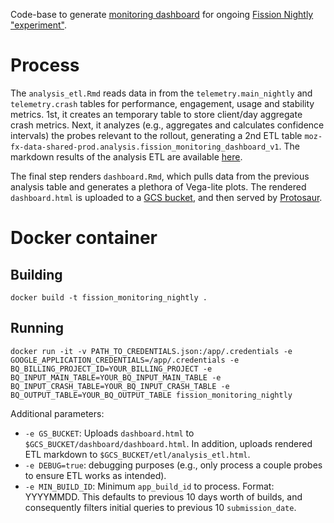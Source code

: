 Code-base to generate [monitoring dashboard](https://protosaur.dev/fission-experiment-monitoring-dashboard/dashboard/dashboard.html) for ongoing [Fission Nightly "experiment"](https://experimenter.services.mozilla.com/experiments/fission-nightly/). 

# Process
The `analysis_etl.Rmd` reads data in from the  `telemetry.main_nightly` and `telemetry.crash` tables for performance, engagement, usage and stability metrics. 1st, it creates an temporary table to store client/day aggregate crash metrics. Next, it analyzes (e.g., aggregates and calculates confidence intervals) the probes relevant to the rollout, generating a 2nd ETL table `moz-fx-data-shared-prod.analysis.fission_monitoring_dashboard_v1`. The markdown results of the analysis ETL are available [here](https://storage.cloud.google.com/fission-experiment-monitoring-dashboard/etl/analysis_etl.html). 

The final step renders `dashboard.Rmd`, which pulls data from the previous analysis table and generates a plethora of Vega-lite plots. The rendered `dashboard.html` is uploaded to a [GCS bucket](https://storage.cloud.google.com/fission-experiment-monitoring-dashboard/dashboard/dashboard.html), and then served by [Protosaur](https://docs.telemetry.mozilla.org/cookbooks/operational/protosaur.html). 

# Docker container

## Building
```shell script
docker build -t fission_monitoring_nightly .
```

## Running
```shell script
docker run -it -v PATH_TO_CREDENTIALS.json:/app/.credentials -e GOOGLE_APPLICATION_CREDENTIALS=/app/.credentials -e BQ_BILLING_PROJECT_ID=YOUR_BILLING_PROJECT -e BQ_INPUT_MAIN_TABLE=YOUR_BQ_INPUT_MAIN_TABLE -e BQ_INPUT_CRASH_TABLE=YOUR_BQ_INPUT_CRASH_TABLE -e BQ_OUTPUT_TABLE=YOUR_BQ_OUTPUT_TABLE fission_monitoring_nightly
```
Additional parameters:

* `-e GS_BUCKET`: Uploads `dashboard.html` to `$GCS_BUCKET/dashboard/dashboard.html`. In addition, uploads rendered ETL markdown to `$GCS_BUCKET/etl/analysis_etl.html`.
* `-e DEBUG=true`: debugging purposes (e.g., only process a couple probes to ensure ETL works as intended).
* `-e MIN_BUILD_ID`: Minimum `app_build_id` to process. Format: YYYYMMDD. This defaults to previous 10 days worth of builds, 
and consequently filters initial queries to previous 10 `submission_date`.  
